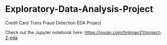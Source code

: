 # Exploratory-Data-Analysis-Project
Credit Card Trans Fraud Detection EDA Project

Check out the Jupyter notebook here: https://jovian.com/tinliman21/project-2-eda
